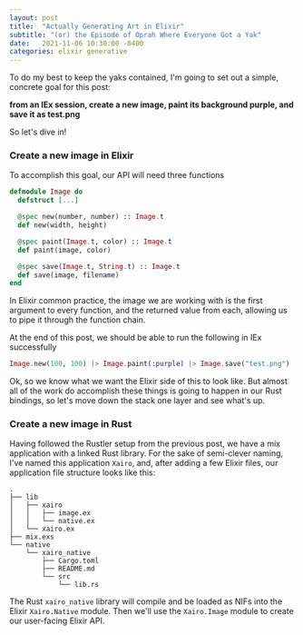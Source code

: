 ```yaml
---
layout: post
title:  "Actually Generating Art in Elixir"
subtitle: "(or) the Episode of Oprah Where Everyone Got a Yak"
date:   2021-11-06 10:30:00 -0400
categories: elixir generative
---
```


To do my best to keep the yaks contained, I'm going to set out a simple, concrete goal for this post:

**from an IEx session, create a new image, paint its background purple, and save it as test.png**

So let's dive in!

### Create a new image in Elixir

To accomplish this goal, our API will need three functions

```elixir
defmodule Image do
  defstruct [...]

  @spec new(number, number) :: Image.t
  def new(width, height)

  @spec paint(Image.t, color) :: Image.t
  def paint(image, color)

  @spec save(Image.t, String.t) :: Image.t
  def save(image, filename)
end
```

In Elixir common practice, the image we are working with is the first argument to every function, and the returned value from each, allowing us to pipe it through the function chain.

At the end of this post, we should be able to run the following in IEx successfully

```elixir
Image.new(100, 100) |> Image.paint(:purple) |> Image.save("test.png")
```

Ok, so we know what we want the Elixir side of this to look like. But almost all of the work do accomplish these things is going to happen in our Rust bindings, so let's move down the stack one layer and see what's up.

### Create a new image in Rust

Having followed the Rustler setup from the previous post, we have a mix application with a linked Rust library. For the sake of semi-clever naming, I've named this application `Xairo`, and, after adding a few Elixir files, our application file structure looks like this:

```tree
.
├── lib
│   ├── xairo
│   │   ├── image.ex
│   │   └── native.ex
│   └── xairo.ex
├── mix.exs
└── native
    └── xairo_native
        ├── Cargo.toml
        ├── README.md
        └── src
            └── lib.rs
```

The Rust `xairo_native` library will compile and be loaded as NIFs into the Elixir `Xairo.Native` module. Then we'll use the `Xairo.Image` module to create our user-facing Elixir API.


